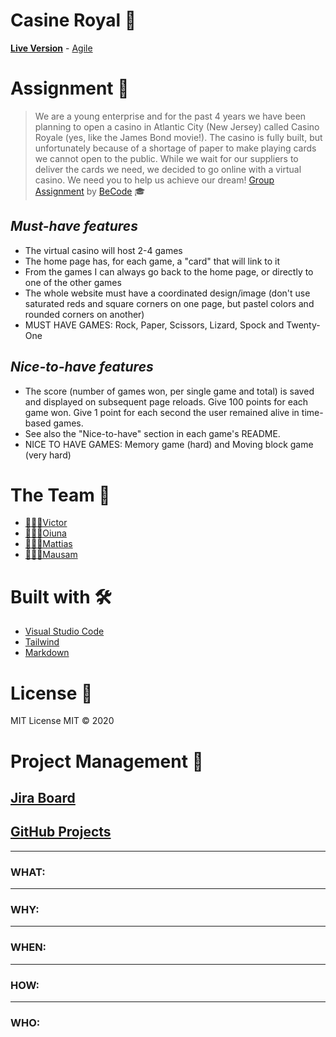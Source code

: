 # Casine Royal 🎲

[**Live Version**](https://wisecoding.github.io/casino-royale/) - [Agile](https://js-monks.atlassian.net/jira/software/projects/CR/boards/1)

# Assignment 📝

> We are a young enterprise and for the past 4 years we have been planning to
> open a casino in Atlantic City (New Jersey) called Casino Royale (yes, like
> the James Bond movie!). The casino is fully built, but unfortunately because
> of a shortage of paper to make playing cards we cannot open to the public.
> While we wait for our suppliers to deliver the cards we need, we decided to go
> online with a virtual casino. We need you to help us achieve our dream!
> [Group Assignment](https://github.com/becodeorg/gnt-yu-3-21/tree/master/2.The-Hill/3.Casino-Royale) by [BeCode](https://becode.org/) 🎓

## _Must-have features_

- The virtual casino will host 2-4 games
- The home page has, for each game, a "card" that will link to it
- From the games I can always go back to the home page, or directly to one of the other games
- The whole website must have a coordinated design/image (don't use saturated reds and square corners on one page, but pastel colors and rounded corners on another)
- MUST HAVE GAMES: Rock, Paper, Scissors, Lizard, Spock and Twenty-One

## _Nice-to-have features_

- The score (number of games won, per single game and total) is saved and displayed on subsequent page reloads. Give 100 points for each game won. Give 1 point for each second the user remained alive in time-based games.
- See also the "Nice-to-have" section in each game's README.
- NICE TO HAVE GAMES: Memory game (hard) and Moving block game (very hard)

# The Team 👥

- [👨🏽‍💻Victor](https://github.com/ortegaVictorBe)
- [👩🏻‍💻Oiuna](https://github.com/Ouna-Bilegma)
- [👨🏼‍💻Mattias](https://github.com/WiseCoding/)
- [👨🏻‍💻Mausam](https://github.com/ErAsuratya)

# Built with 🛠

- [Visual Studio Code](https://code.visualstudio.com/)
- [Tailwind](https://tailwindcss.com/)
- [Markdown](https://www.markdownguide.org/)

# License 📎

MIT License
MIT © 2020

# Project Management 🔎

## [Jira Board](https://js-monks.atlassian.net/jira/software/projects/CR/boards/1)

## [GitHub Projects](https://github.com/WiseCoding/casino-royale/projects/1)

---

### WHAT:

---

### WHY:

---

### WHEN:

---

### HOW:

---

### WHO:
